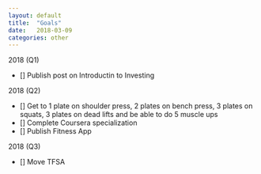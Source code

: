 ```yaml
---
layout: default
title:  "Goals"
date:   2018-03-09 
categories: other
---
```

2018 (Q1)
* [] Publish post on Introductin to Investing

2018 (Q2)
* [] Get to 1 plate on shoulder press, 2 plates on bench press, 3 plates on squats, 3 plates on dead lifts and be able to do 5 muscle ups
* [] Complete Coursera specialization
* [] Publish Fitness App

2018 (Q3)
* [] Move TFSA 